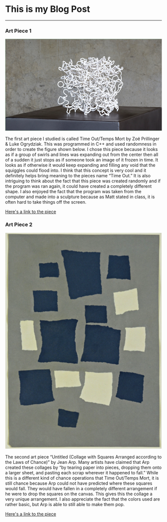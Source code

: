# This is my Blog Post
------

### Art Piece 1
![Time Out/Temps Mort](TimeOut.png?raw=true "Time Out/Temps Mort ")

The first art piece I studied is called Time Out/Temps Mort by Zoë Prillinger & Luke Ogrydziak. This was programmed in C++ and used randomness in order to create the figure shown below. I chose this piece because it looks as if a group of swirls and lines was expanding out from the center then all of a sudden it just stops as if someone took an image of it frozen in time. It looks as if otherwise it would keep expanding and filling any void that the squiggles could flood into. I think that this concept is very cool and it definitely helps bring meaning to the pieces name “Time Out.” It is also intriguing to think about the fact that this piece was created randomly and if the program was ran again, it could have created a completely different shape. I also enjoyed the fact that the program was taken from the computer and made into a sculpture because as Matt stated in class, it is often hard to take things off the screen.

[Here's a link to the piece](https://dorothysantos.com/tag/ogrydziak-prillinger-architects//)


### Art Piece 2

![“Untitled (Collage with Squares Arranged according to the Laws of Chance)”)](arp_untitled.png?raw=true "Untitled (Collage with Squares Arranged according to the Laws of Chance)")

The second art piece “Untitled (Collage with Squares Arranged according to the Laws of Chance)” by Jean Arp. Many artists have claimed that Arp created these collages by “by tearing paper into pieces, dropping them onto a larger sheet, and pasting each scrap wherever it happened to fall.” While this is a different kind of chance operations that Time Out/Temps Mort, it is still chance because Arp could not have predicted where these squares would fall. They would have fallen in a completely different arrangement if he were to drop the squares on the canvas. This gives this the collage a very unique arrangement. I also appreciate the fact that the colors used are rather basic, but Arp is able to still able to make them pop. 



[Here's a link to the piece](https://meganudell.wordpress.com/2015/08/19/chance-operations-in-art-and-music%E2%80%A8/)